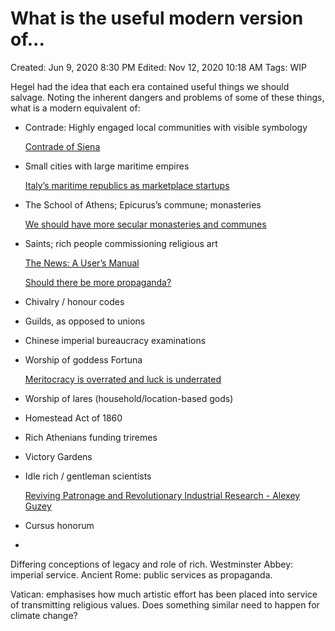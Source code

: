 # What is the useful modern version of...

Created: Jun 9, 2020 8:30 PM
Edited: Nov 12, 2020 10:18 AM
Tags: WIP

Hegel had the idea that each era contained useful things we should salvage. Noting the inherent dangers and problems of some of these things, what is a modern equivalent of:

- Contrade: Highly engaged local communities with visible symbology

    [Contrade of Siena](../References%2044e0a6dd2a7a456b83710224626907e7/Contrade%20of%20Siena%20c66f0cd8171c4227961da60b16c37448.md)

- Small cities with large maritime empires

    [Italy’s maritime republics as marketplace startups](Italy%E2%80%99s%20maritime%20republics%20as%20marketplace%20startups%20305e4f6735d04bb39ef6119b7206eb56.md)

- The School of Athens; Epicurus’s commune; monasteries

    [We should have more secular monasteries and communes](We%20should%20have%20more%20secular%20monasteries%20and%20commun%20e15c41b0f8504161b7146f5832135055.md)

- Saints; rich people commissioning religious art

    [The News: A User’s Manual](../References%2044e0a6dd2a7a456b83710224626907e7/The%20News%20A%20User%E2%80%99s%20Manual%2004bc92807f2c4c84b26347d29934c6df.md)

    [Should there be more propaganda?](Should%20there%20be%20more%20propaganda%204d12a5c13524470197bbc8c818ad7879.md)

- Chivalry / honour codes
- Guilds, as opposed to unions
- Chinese imperial bureaucracy examinations
- Worship of goddess Fortuna

    [Meritocracy is overrated and luck is underrated](Meritocracy%20is%20overrated%20and%20luck%20is%20underrated%2001686e7cd7b24b04ba346bccf92dca06.md)

- Worship of lares (household/location-based gods)
- Homestead Act of 1860
- Rich Athenians funding triremes
- Victory Gardens
- Idle rich / gentleman scientists

    [Reviving Patronage and Revolutionary Industrial Research - Alexey Guzey](../References%2044e0a6dd2a7a456b83710224626907e7/Reviving%20Patronage%20and%20Revolutionary%20Industrial%20Re%203493b793251b4a8fa5f369ea112b9f99.md)

- Cursus honorum
- 

Differing conceptions of legacy and role of rich. Westminster Abbey: imperial service. Ancient Rome: public services as propaganda.

Vatican: emphasises how much artistic effort has been placed into service of transmitting religious values. Does something similar need to happen for climate change?